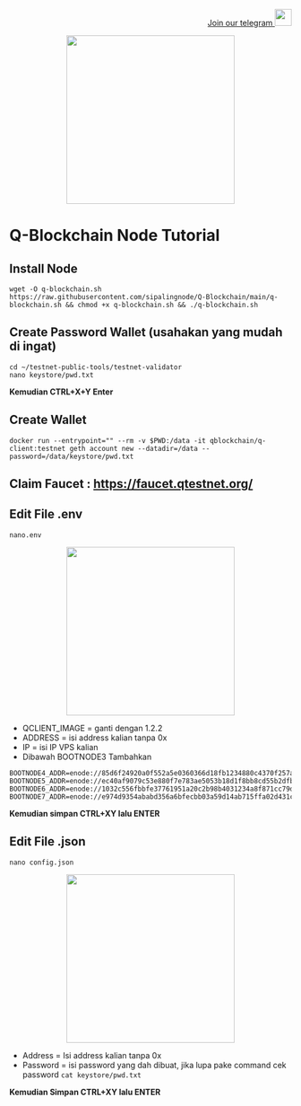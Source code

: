 <p style="font-size:14px" align="right">
<a href="https://t.me/airdropasc" target="_blank">Join our telegram <img src="https://user-images.githubusercontent.com/50621007/183283867-56b4d69f-bc6e-4939-b00a-72aa019d1aea.png" width="30"/></a>
</p>
<p align="center">
  <img height="300" height="auto" src="https://user-images.githubusercontent.com/109174478/209359981-dc19b4bf-854d-4a2a-b803-2547a7fa43f2.jpg">
</p>

# Q-Blockchain Node Tutorial

## Install Node
```
wget -O q-blockchain.sh https://raw.githubusercontent.com/sipalingnode/Q-Blockchain/main/q-blockchain.sh && chmod +x q-blockchain.sh && ./q-blockchain.sh
```
## Create Password Wallet (usahakan yang mudah di ingat)
```
cd ~/testnet-public-tools/testnet-validator
nano keystore/pwd.txt
```
**Kemudian CTRL+X+Y Enter**
## Create Wallet
```
docker run --entrypoint="" --rm -v $PWD:/data -it qblockchain/q-client:testnet geth account new --datadir=/data --password=/data/keystore/pwd.txt
```
## Claim Faucet : https://faucet.qtestnet.org/
## Edit File .env
```
nano.env
```
<p align="center">
  <img height="300" height="auto" src="https://user-images.githubusercontent.com/109174478/210141136-bb9c05fd-5373-46da-9bc2-e6d91522e71b.jpg">
</p>

- QCLIENT_IMAGE = ganti dengan 1.2.2
- ADDRESS  = isi address kalian tanpa 0x 
- IP = isi IP VPS kalian 
- Dibawah BOOTNODE3 Tambahkan
```
BOOTNODE4_ADDR=enode://85d6f24920a0f552a5e0360366d18fb1234880c4370f257abc09e8ec762173fb3c4b1b14a7af9a23a8c31751b3ba2905d6a98fb436dfe3092644527a89046977@3.68.108.12:30303
BOOTNODE5_ADDR=enode://ec40af9079c53e880f7e783ae5053b18d1f8bb8cd55b2dfbbfa3b7e1f5256c724ef7e22f23f785c2f119fbb7930769540e3c01c711c6ae26c83690b941a4886c@85.215.92.83:30303
BOOTNODE6_ADDR=enode://1032c556fbbfe37761951a20c2b98b4031234a8f871cc79dd8ff612a3e0436afe3458b325d2f25617b62134cfc8a8a4885e80c9760ecb4bb7c8deaee67a098ae@95.217.169.172:30303
BOOTNODE7_ADDR=enode://e974d9354ababd356a6bfecbb03a59d14ab715ffa02d431c6accfc5de250e9c8c345817bd5687c119a04df78f1a4673e97877ea5775fa84270d311dac4a2eca7@128.199.213.70:30313
```
**Kemudian simpan CTRL+XY lalu ENTER**
## Edit File .json
```
nano config.json
```
<p align="center">
  <img height="300" height="auto" src="https://user-images.githubusercontent.com/109174478/210146288-05361ca5-7c75-4b88-95dc-7a60fe7c30c3.jpg">
</p>

- Address = Isi address kalian tanpa 0x
- Password = isi password yang dah dibuat, jika lupa pake command cek password `cat keystore/pwd.txt`

**Kemudian Simpan CTRL+XY lalu ENTER**
